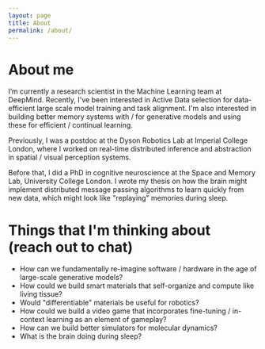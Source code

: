 ```yaml
---
layout: page
title: About
permalink: /about/
---
```


# About me

I’m currently a research scientist in the Machine Learning team at DeepMind. Recently, I've been interested in Active Data selection for data-efficient large scale model training and task alignment. I'm also interested in building better memory systems with / for generative models and using these for efficient / continual learning.

Previously, I was a postdoc at the Dyson Robotics Lab at Imperial College London, where I worked on real-time distributed inference and abstraction in spatial / visual perception systems.

Before that, I did a PhD in cognitive neuroscience at the Space and Memory Lab, University College London. I wrote my thesis on how the brain might implement distributed message passing algorithms to learn quickly from new data, which might look like "replaying" memories during sleep.

# Things that I'm thinking about (reach out to chat)

* How can we fundamentally re-imagine software / hardware in the age of large-scale generative models?
* How could we build smart materials that self-organize and compute like living tissue?
* Would "differentiable" materials be useful for robotics?
* How could we build a video game that incorporates fine-tuning / in-context learning as an element of gameplay?
* How can we build better simulators for molecular dynamics?
* What is the brain doing during sleep?
